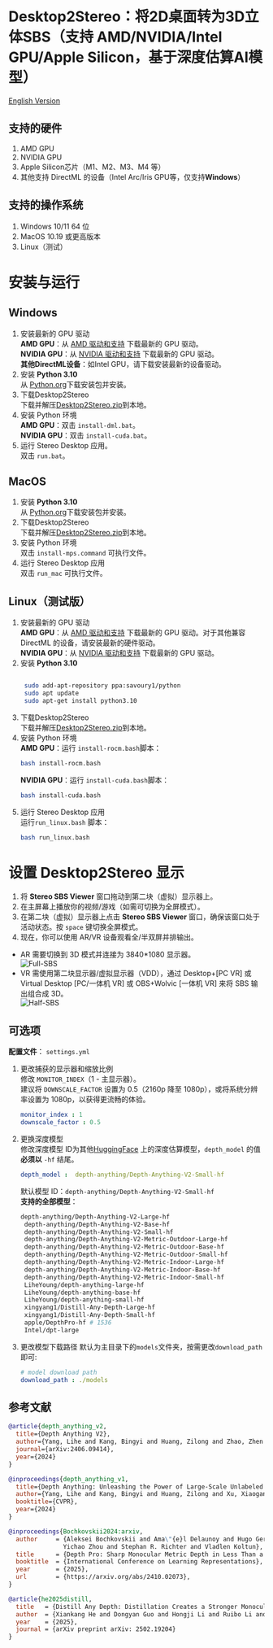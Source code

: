 # Desktop2Stereo：将2D桌面转为3D立体SBS（支持 AMD/NVIDIA/Intel GPU/Apple Silicon，基于深度估算AI模型）  
[English Version](./README.md)  

## 支持的硬件  
1. AMD GPU  
2. NVIDIA GPU  
3. Apple Silicon芯片（M1、M2、M3、M4 等） 
4. 其他支持 DirectML 的设备（Intel Arc/Iris GPU等，仅支持**Windows**）  
## 支持的操作系统  
1. Windows 10/11 64 位  
2. MacOS 10.19 或更高版本  
3. Linux（测试） 

# 安装与运行  
## Windows  
1. 安装最新的 GPU 驱动  
   **AMD GPU**：从 [AMD 驱动和支持](https://www.amd.com/en/support/download/drivers.html) 下载最新的 GPU 驱动。  
   **NVIDIA GPU**：从 [NVIDIA 驱动和支持](https://www.nvidia.com/en-us/geforce/drivers/) 下载最新的 GPU 驱动。  
   **其他DirectML设备**：如Intel GPU，请下载安装最新的设备驱动。  
2.  安装 **Python 3.10**  
从 [Python.org](https://www.python.org/ftp/python/3.10.11/python-3.10.11-amd64.exe)下载安装包并安装。  
3. 下载Desktop2Stereo  
   下载并解压[Desktop2Stereo.zip](https://github.com/lc700x/desktop2stereo/releases/latest)到本地。  
4. 安装 Python 环境  
   **AMD GPU**：双击 `install-dml.bat`。  
   **NVIDIA GPU**：双击 `install-cuda.bat`。  
5. 运行 Stereo Desktop 应用。  
   双击 `run.bat`。  

## MacOS
1. 安装 **Python 3.10**  
   从 [Python.org](https://www.python.org/ftp/python/3.10.11/python-3.10.11-macos11.pkg)下载安装包并安装。  
2. 下载Desktop2Stereo  
   下载并解压[Desktop2Stereo.zip](https://github.com/lc700x/desktop2stereo/releases/latest)到本地。  
3. 安装 Python 环境  
   双击 `install-mps.command` 可执行文件。  
4. 运行 Stereo Desktop 应用  
   双击 `run_mac` 可执行文件。  

## Linux（测试版）
1. 安装最新的 GPU 驱动  
   **AMD GPU**：从 [AMD 驱动和支持](https://www.amd.com/en/support/download/drivers.html) 下载最新的 GPU 驱动。对于其他兼容 DirectML 的设备，请安装最新的硬件驱动。  
   **NVIDIA GPU**：从 [NVIDIA 驱动和支持](https://www.nvidia.com/en-us/geforce/drivers/) 下载最新的 GPU 驱动。  
2. 安装 **Python 3.10**  
   ```bash
   
    sudo add-apt-repository ppa:savoury1/python
    sudo apt update
    sudo apt-get install python3.10
    ```
3. 下载Desktop2Stereo  
   下载并解压[Desktop2Stereo.zip](https://github.com/lc700x/desktop2stereo/releases/latest)到本地。  
4. 安装 Python 环境   
   **AMD GPU**：运行 `install-rocm.bash`脚本：  
   ```bash
   bash install-rocm.bash
   ```
   **NVIDIA GPU**：运行 `install-cuda.bash`脚本：  
   ```bash
   bash install-cuda.bash
   ```
6. 运行 Stereo Desktop 应用  
   运行`run_linux.bash` 脚本：  
   ```bash
   bash run_linux.bash
   ```

# 设置 Desktop2Stereo 显示
1. 将 **Stereo SBS Viewer** 窗口拖动到第二块（虚拟）显示器上。  
2. 在主屏幕上播放你的视频/游戏（如需可切换为全屏模式）。  
3. 在第二块（虚拟）显示器上点击 **Stereo SBS Viewer** 窗口，确保该窗口处于活动状态。按 `space` 键切换全屏模式。  
4. 现在，你可以使用 AR/VR 设备观看全/半双屏并排输出。  

- AR 需要切换到 3D 模式并连接为 3840\*1080 显示器。  
![Full-SBS](./assets/FullSBS.png)
- VR 需使用第二块显示器/虚拟显示器（VDD），通过 Desktop+[PC VR] 或 Virtual Desktop [PC/一体机 VR] 或 OBS+Wolvic [一体机 VR] 来将 SBS 输出组合成 3D。  
![Half-SBS](./assets/HalfSBS.png)

## 可选项
**配置文件**： `settings.yml`  
1. 更改捕获的显示器和缩放比例  
   修改 `MONITOR_INDEX`（1 - 主显示器）。  
   建议将 `DOWNSCALE_FACTOR` 设置为 0.5（2160p 降至 1080p），或将系统分辨率设置为 1080p，以获得更流畅的体验。  
   ```yaml
   monitor_index : 1
   downscale_factor : 0.5
   ```

2. 更换深度模型  
   修改深度模型 ID为其他[HuggingFace](https://huggingface.co/) 上的深度估算模型，`depth_model` 的值**必须以** `-hf` 结尾。  
   ```yaml
   depth_model :  depth-anything/Depth-Anything-V2-Small-hf
   ```
   默认模型 ID：`depth-anything/Depth-Anything-V2-Small-hf`  
   **支持的全部模型**：  
   ```Bash
   depth-anything/Depth-Anything-V2-Large-hf
    depth-anything/Depth-Anything-V2-Base-hf
    depth-anything/Depth-Anything-V2-Small-hf
    depth-anything/Depth-Anything-V2-Metric-Outdoor-Large-hf
    depth-anything/Depth-Anything-V2-Metric-Outdoor-Base-hf
    depth-anything/Depth-Anything-V2-Metric-Outdoor-Small-hf
    depth-anything/Depth-Anything-V2-Metric-Indoor-Large-hf
    depth-anything/Depth-Anything-V2-Metric-Indoor-Base-hf
    depth-anything/Depth-Anything-V2-Metric-Indoor-Small-hf
    LiheYoung/depth-anything-large-hf
    LiheYoung/depth-anything-base-hf
    LiheYoung/depth-anything-small-hf
    xingyang1/Distill-Any-Depth-Large-hf
    xingyang1/Distill-Any-Depth-Small-hf
    apple/DepthPro-hf # 1536
    Intel/dpt-large
   ```
3. 更改模型下载路径
   默认为主目录下的`models`文件夹，按需更改`download_path`即可:  
   ```yaml
   # model download path
   download_path : ./models
   ```
   

## 参考文献
```BIBTEX
@article{depth_anything_v2,
  title={Depth Anything V2},
  author={Yang, Lihe and Kang, Bingyi and Huang, Zilong and Zhao, Zhen and Xu, Xiaogang and Feng, Jiashi and Zhao, Hengshuang},
  journal={arXiv:2406.09414},
  year={2024}
}

@inproceedings{depth_anything_v1,
  title={Depth Anything: Unleashing the Power of Large-Scale Unlabeled Data}, 
  author={Yang, Lihe and Kang, Bingyi and Huang, Zilong and Xu, Xiaogang and Feng, Jiashi and Zhao, Hengshuang},
  booktitle={CVPR},
  year={2024}
}

@inproceedings{Bochkovskii2024:arxiv,
  author     = {Aleksei Bochkovskii and Ama\"{e}l Delaunoy and Hugo Germain and Marcel Santos and
               Yichao Zhou and Stephan R. Richter and Vladlen Koltun},
  title      = {Depth Pro: Sharp Monocular Metric Depth in Less Than a Second},
  booktitle  = {International Conference on Learning Representations},
  year       = {2025},
  url        = {https://arxiv.org/abs/2410.02073},
}

@article{he2025distill,
  title   = {Distill Any Depth: Distillation Creates a Stronger Monocular Depth Estimator},
  author  = {Xiankang He and Dongyan Guo and Hongji Li and Ruibo Li and Ying Cui and Chi Zhang},
  year    = {2025},
  journal = {arXiv preprint arXiv: 2502.19204}
}
```
